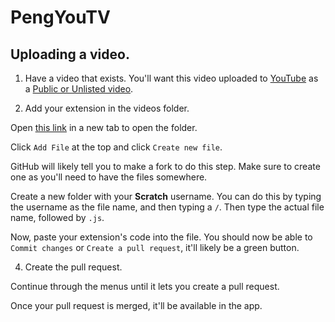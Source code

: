 # PengYouTV

## Uploading a video.

1. Have a video that exists. You'll want this video uploaded to [YouTube](https://www.youtube.com) as a [Public or Unlisted video](https://support.google.com/youtube/answer/157177?hl=en&co=GENIE.Platform%3DDesktop).

2. Add your extension in the videos folder.

Open [this link](https://github.com/PenguinMod/PenguinMod-ExtensionsGallery/tree/main/static/extensions) in a new tab to open the folder.

Click `Add File` at the top and click `Create new file`.

GitHub will likely tell you to make a fork to do this step. Make sure to create one as you'll need to have the files somewhere.

Create a new folder with your **Scratch** username. You can do this by typing the username as the file name, and then typing a `/`. Then type the actual file name, followed by `.js`.

Now, paste your extension's code into the file.
You should now be able to `Commit changes` or `Create a pull request`, it'll likely be a green button.

4. Create the pull request.

Continue through the menus until it lets you create a pull request.

Once your pull request is merged, it'll be available in the app.
